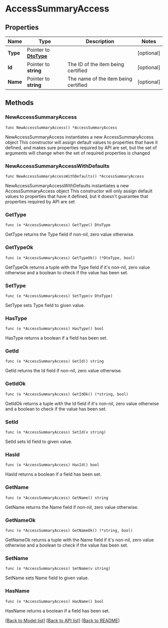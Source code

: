 # AccessSummaryAccess

## Properties

Name | Type | Description | Notes
------------ | ------------- | ------------- | -------------
**Type** | Pointer to [**DtoType**](DtoType.md) |  | [optional] 
**Id** | Pointer to **string** | The ID of the item being certified | [optional] 
**Name** | Pointer to **string** | The name of the item being certified | [optional] 

## Methods

### NewAccessSummaryAccess

`func NewAccessSummaryAccess() *AccessSummaryAccess`

NewAccessSummaryAccess instantiates a new AccessSummaryAccess object
This constructor will assign default values to properties that have it defined,
and makes sure properties required by API are set, but the set of arguments
will change when the set of required properties is changed

### NewAccessSummaryAccessWithDefaults

`func NewAccessSummaryAccessWithDefaults() *AccessSummaryAccess`

NewAccessSummaryAccessWithDefaults instantiates a new AccessSummaryAccess object
This constructor will only assign default values to properties that have it defined,
but it doesn't guarantee that properties required by API are set

### GetType

`func (o *AccessSummaryAccess) GetType() DtoType`

GetType returns the Type field if non-nil, zero value otherwise.

### GetTypeOk

`func (o *AccessSummaryAccess) GetTypeOk() (*DtoType, bool)`

GetTypeOk returns a tuple with the Type field if it's non-nil, zero value otherwise
and a boolean to check if the value has been set.

### SetType

`func (o *AccessSummaryAccess) SetType(v DtoType)`

SetType sets Type field to given value.

### HasType

`func (o *AccessSummaryAccess) HasType() bool`

HasType returns a boolean if a field has been set.

### GetId

`func (o *AccessSummaryAccess) GetId() string`

GetId returns the Id field if non-nil, zero value otherwise.

### GetIdOk

`func (o *AccessSummaryAccess) GetIdOk() (*string, bool)`

GetIdOk returns a tuple with the Id field if it's non-nil, zero value otherwise
and a boolean to check if the value has been set.

### SetId

`func (o *AccessSummaryAccess) SetId(v string)`

SetId sets Id field to given value.

### HasId

`func (o *AccessSummaryAccess) HasId() bool`

HasId returns a boolean if a field has been set.

### GetName

`func (o *AccessSummaryAccess) GetName() string`

GetName returns the Name field if non-nil, zero value otherwise.

### GetNameOk

`func (o *AccessSummaryAccess) GetNameOk() (*string, bool)`

GetNameOk returns a tuple with the Name field if it's non-nil, zero value otherwise
and a boolean to check if the value has been set.

### SetName

`func (o *AccessSummaryAccess) SetName(v string)`

SetName sets Name field to given value.

### HasName

`func (o *AccessSummaryAccess) HasName() bool`

HasName returns a boolean if a field has been set.


[[Back to Model list]](../README.md#documentation-for-models) [[Back to API list]](../README.md#documentation-for-api-endpoints) [[Back to README]](../README.md)


